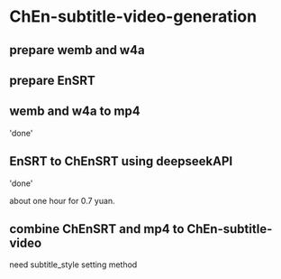 # ChEn-subtitle-video-generation

## prepare wemb and w4a

## prepare EnSRT

## wemb and w4a to mp4
'done'

## EnSRT to ChEnSRT using deepseekAPI
'done'

about one hour for 0.7 yuan.

## combine ChEnSRT and mp4 to ChEn-subtitle-video
need subtitle_style setting method
